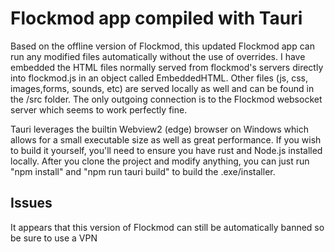 # Flockmod app compiled with Tauri


Based on the offline version of Flockmod, this updated Flockmod app can run any modified files automatically without the use of overrides.
I have embedded the HTML files normally served from flockmod's servers directly into flockmod.js in an object called EmbeddedHTML.
Other files (js, css, images,forms, sounds, etc) are served locally as well and can be found in the /src folder.
The only outgoing connection is to the Flockmod websocket server which seems to work perfectly fine.


Tauri leverages the builtin Webview2 (edge) browser on Windows which allows for a small executable size as well as great performance.
If you wish to build it yourself, you'll need to ensure you have rust and Node.js installed locally.
After you clone the project and modify anything, you can just run "npm install" and "npm run tauri build" to build the .exe/installer.


## Issues
It appears that this version of Flockmod can still be automatically banned so be sure to use a VPN
